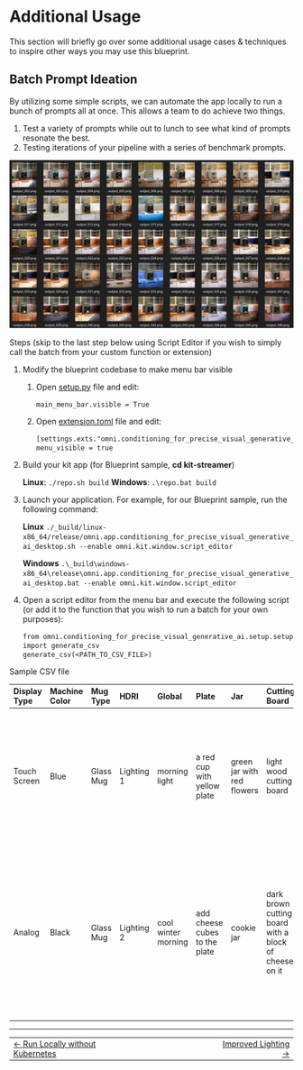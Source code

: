 # Additional Usage

This section will briefly go over some additional usage cases & techniques to inspire other ways you may use this blueprint.

## Batch Prompt Ideation

By utilizing some simple scripts, we can automate the app locally to run a bunch of prompts all at once. This allows a team to do achieve two things.

1. Test a variety of prompts while out to lunch to see what kind of prompts resonate the best.
2. Testing iterations of your pipeline with a series of benchmark prompts.

<img src="../images/batchOutput.png" width="600">

Steps (skip to the last step below using Script Editor if you wish to simply call the batch from your custom function or extension)
1. Modify the blueprint codebase to make menu bar visible

   1. Open [setup.py](https://github.com/NVIDIA-Omniverse-blueprints/3d-conditioning/blob/markdown_edits/kit-streamer/source/extensions/omni.conditioning_for_precise_visual_generative_ai.setup/omni/conditioning_for_precise_visual_generative_ai/setup/setup.py) file and edit:
      ```
      main_menu_bar.visible = True
      ```

   2. Open [extension.toml](https://github.com/NVIDIA-Omniverse-blueprints/3d-conditioning/blob/markdown_edits/kit-streamer/source/extensions/omni.conditioning_for_precise_visual_generative_ai.setup/config/extension.toml) file and edit:
      ```
      [settings.exts."omni.conditioning_for_precise_visual_generative_ai.setup"]
      menu_visible = true
      ```

2. Build your kit app (for Blueprint sample, **cd kit-streamer**)

    **Linux**: `./repo.sh build`
    **Windows**: `.\repo.bat build`

2. Launch your application. For example, for our Blueprint sample, run the following command:

      **Linux** `./_build/linux-x86_64/release/omni.app.conditioning_for_precise_visual_generative_ai_desktop.sh --enable omni.kit.window.script_editor`

      **Windows** `.\_build\windows-x86_64\release\omni.app.conditioning_for_precise_visual_generative_ai_desktop.bat --enable omni.kit.window.script_editor`

3. Open a script editor from the menu bar and execute the following script (or add it to the function that you wish to run a batch for your own purposes):
      ```
      from omni.conditioning_for_precise_visual_generative_ai.setup.setup import generate_csv
      generate_csv(<PATH_TO_CSV_FILE>)
      ```

Sample CSV file

| Display Type | Machine Color | Mug Type | HDRI | Global | Plate | Jar | Cutting Board | Kitchen |
| :---- | :---- | :---- | :---- | :---- | :---- | :---- | :---- | :---- |
| Touch Screen | Blue | Glass Mug | Lighting 1 | morning light | a red cup with yellow plate | green jar with red flowers | light wood cutting board | "light grey cabinets, dark brown granite counter top, beige limestone tiles that are oriented horizontal, window frame" |
| Analog | Black | Glass Mug | Lighting 2 | cool winter morning | add cheese cubes to the plate | cookie jar | dark brown cutting board with a block of cheese on it | "butcher block counter top, white cabinets, dark metal cabinet handles and knobs, large silver back splash tiles with ornate pattern" |

----
<div align="center">
  <table>
    <tr>
      <td align="left"><a href="./24_run_without_kubernetes.md">&larr; Run Locally without Kubernetes</a></td>
      <td align="center">⠀⠀⠀⠀⠀⠀⠀⠀                    ⠀⠀⠀⠀⠀⠀       </td>
      <td align="right"><a href="./26_improve_lighting.md">Improved Lighting &rarr;</a></td>
    </tr>
  </table>
</div>
